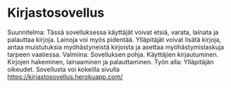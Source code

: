 # Kirjastosovellus
Suunnitelma:
Tässä sovelluksessa käyttäjät voivat etsiä, varata, lainata ja palauttaa kirjoja.
Lainoja voi myös pidentää.
Ylläpitäjät voivat lisätä kirjoja, antaa muistutuksia myöhästyneistä kirjoista ja asettaa myöhästymislaskuja tarpeen vaatiessa.
Valmiina:
Sovelluksen pohja. Käyttäjien kirjautuminen. Kirjojen hakeminen, lainaaminen ja palauttaminen.
Työn alla:
Ylläpitäjän oikeudet.
Sovellusta voi kokeilla sivulla https://kirjastosovellus.herokuapp.com/
